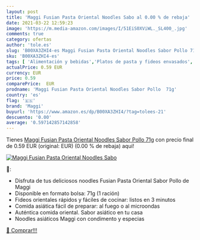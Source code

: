 ```yaml
---
layout: post
title: 'Maggi Fusian Pasta Oriental Noodles Sabo al 0.00 % de rebaja'
date: 2021-03-22 12:59:23
image: 'https://m.media-amazon.com/images/I/51EiS0XViWL._SL400_.jpg'
comments: true
category: ofertas
author: 'tole.es'
slug: 'B00XA3ZHI4-es Maggi Fusian Pasta Oriental Noodles Sabor Pollo 71g'
sku: 'B00XA3ZHI4-es'
tags: [ 'Alimentación y bebidas','Platos de pasta y fideos envasados','Platos preparados envasados','maggi', ]
actualPrice: 0.59 EUR
currency: EUR
price: 0.59
comparePrice:  EUR
prodname: 'Maggi Fusian Pasta Oriental Noodles Sabor Pollo  71g'
country: 'es'
flag: '🇪🇸'
brand: 'Maggi'
buyurl: 'https://www.amazon.es/dp/B00XA3ZHI4/?tag=tolees-21'
descuento: '0.00'
average: '0.597142857142858'
---
```


Tienes [Maggi Fusian Pasta Oriental Noodles Sabor Pollo  71g](https://www.amazon.es/dp/B00XA3ZHI4/?tag=tolees-21) con precio final de  0.59 EUR (original:  EUR) (0.00 %  de rebaja) aqui!

[![Maggi Fusian Pasta Oriental Noodles Sabo](https://m.media-amazon.com/images/I/51EiS0XViWL._SL400_.jpg)](https://www.amazon.es/dp/B00XA3ZHI4/?tag=tolees-21)

🔎:

- Disfruta de tus deliciosos noodles Fusian Pasta Oriental Sabor Pollo de Maggi
- Disponible en formato bolsa: 71g (1 ración)
- Fideos orientales rápidos y fáciles de cocinar: listos en 3 minutos
- Comida asiática fácil de preparar: al fuego o al microondas
- Auténtica comida oriental. Sabor asiático en tu casa
- Noodles asiáticos Maggi con condimento y especias

[🛒 Comprar!!!](https://www.amazon.es/dp/B00XA3ZHI4/?tag=tolees-21)
